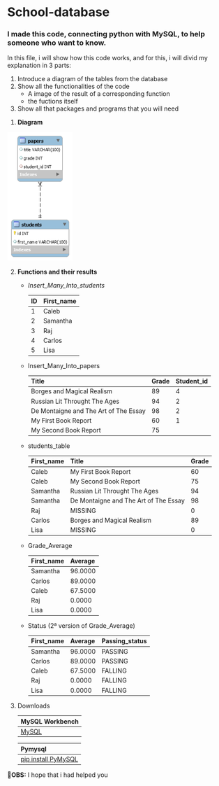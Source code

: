 # School-database
### I made this code, connecting python with MySQL, to help someone who want to know. 

In this file, i will show how this code works, and for this, i will divid my explanation in 3 parts:
1. Introduce a diagram of the tables from the database
2. Show all the functionalities of the code
   * A image of the result of a corresponding function
   * the fuctions itself
3. Show all that packages and programs that you will need


1) **Diagram**
<img src="school_database.png" width=150 border=blue>


2) **Functions and their results**
    * _Insert_Many_Into_students_
    
        ID| First_name
        --|-----------|
        1 |   Caleb   |
        2 |  Samantha |
        3 |    Raj    |
        4 |   Carlos  |
        5 |    Lisa   |
          
   * Insert_Many_Into_papers
   
        Title| Grade | Student_id|
        -----|-------|-----------|
        Borges and Magical Realism|89|4|
        Russian Lit Throught The Ages|94|2|
        De Montaigne and The Art of The Essay|98|2|
        My First Book Report|60|1|
        My Second Book Report|75||1|
        
    * students_table
    
        First_name| Title | Grade|
        -----|-------|-----------|
        Caleb|My First Book Report|60|
        Caleb|My Second Book Report|75|
        Samantha|Russian Lit Throught The Ages|94|
        Samantha|De Montaigne and The Art of The Essay|98|
        Raj|MISSING|0|
        Carlos|Borges and Magical Realism|89|
        Lisa|MISSING|0|
       
     * Grade_Average
      
        First_name|Average
        ----------|-------|
        Samantha |96.0000|
        Carlos |89.0000|
        Caleb |67.5000|
        Raj|0.0000|
        Lisa |0.0000|
        
     * Status (2ª version of Grade_Average)
        
        First_name|Average|Passing_status
        ----------|-------|-------------|
        Samantha |96.0000|PASSING|
        Carlos |89.0000|PASSING|
        Caleb |67.5000|FALLING|
        Raj|0.0000|FALLING|
        Lisa |0.0000|FALLING|
       
       
3) Downloads

    MySQL Workbench | 
    ------------ |
    [MySQL](https://dev.mysql.com/downloads/workbench/) | 
 
    Pymysql | 
    ------------ |
    [pip install PyMySQL](https://pypi.org/project/PyMySQL/) | 
     

:pushpin:**OBS:** I hope that i had helped you
